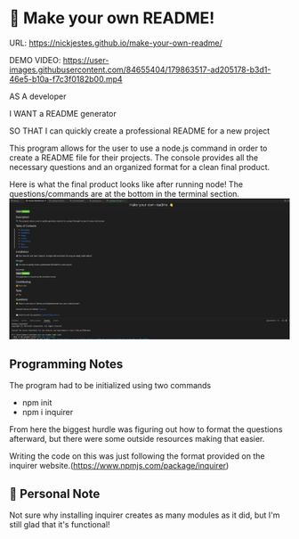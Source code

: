 # 📖 Make your own README!

URL: https://nickjestes.github.io/make-your-own-readme/

DEMO VIDEO:
https://user-images.githubusercontent.com/84655404/179863517-ad205178-b3d1-46e5-b10a-f7c3f0182b00.mp4

AS A developer

I WANT a README generator

SO THAT I can quickly create a professional README for a new project

This program allows for the user to use a node.js command in order to create a README file for their projects. The console provides all the necessary questions
and an organized format for a clean final product.

Here is what the final product looks like after running node! The questions/commands are at the bottom in the terminal section.
![Every prompt written on the page is at the bottom of the screen](./images/make-your-own-readme.png)

## Programming Notes

The program had to be initialized using two commands

* npm init
* npm i inquirer

From here the biggest hurdle was figuring out how to format the questions afterward, but there were some outside resources
making that easier.

Writing the code on this was just following the format provided on the inquirer website.(https://www.npmjs.com/package/inquirer)

## 📝 Personal Note

Not sure why installing inquirer creates as many modules as it did, but I'm still glad that it's functional!

